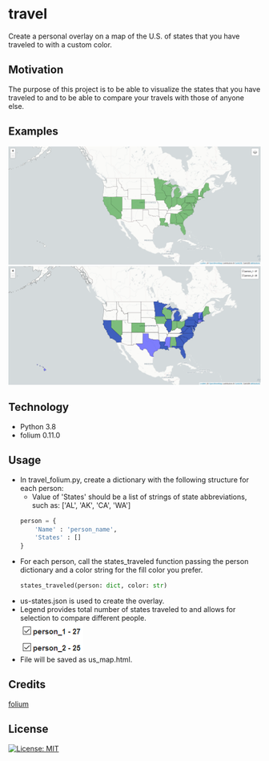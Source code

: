 # travel
Create a personal overlay on a map of the U.S. of states that you have traveled to with a custom color.

## Motivation
The purpose of this project is to be able to visualize the states that you have traveled to and to be able to compare your travels with those of anyone else. 

## Examples
![text](https://github.com/dcribb19/travel/blob/master/examples/travel_1.png '1 Person')  
![text](https://github.com/dcribb19/travel/blob/master/examples/travel_2.png 'Comparing 2 People')  

## Technology
- Python 3.8
- folium 0.11.0

## Usage
- In travel_folium.py, create a dictionary with the following structure for each person:
    - Value of 'States' should be a list of strings of state abbreviations, such as: ['AL', 'AK', 'CA', 'WA']
    ```python
    person = {
        'Name' : 'person_name',
        'States' : []
    }
    ```
- For each person, call the states_traveled function passing the person dictionary and a color string for the fill color you prefer. 
    ```python
    states_traveled(person: dict, color: str)
    ```
- us-states.json is used to create the overlay.
- Legend provides total number of states traveled to and allows for selection to compare different people.  
    ![text](https://github.com/dcribb19/travel/blob/master/examples/legend.png 'Legend')
- File will be saved as us_map.html.

## Credits
[folium](https://python-visualization.github.io/folium/)

## License
[![License: MIT](https://img.shields.io/badge/License-MIT-yellow.svg)](https://opensource.org/licenses/MIT)
